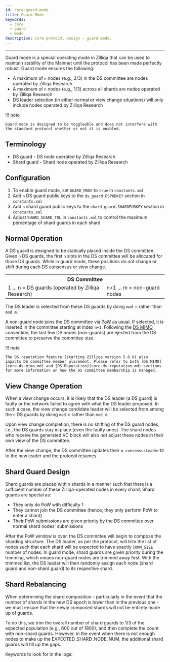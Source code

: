 ```yaml
---
id: core-guard-mode
title: Guard Mode
keywords:
  - core
  - guard
  - mode
description: Core protocol design - guard mode.
---
```


---

Guard mode is a special operating mode in Zilliqa that can be used to maintain stability of the Mainnet until the protocol has been made perfectly robust. Guard mode ensures the following:

- A maximum of `n` nodes (e.g., 2/3) in the DS committee are nodes operated by Zilliqa Research
- A maximum of `n` nodes (e.g., 1/3) across all shards are nodes operated by Zilliqa Research
- DS leader selection (in either normal or view change situations) will only include nodes operated by Zilliqa Research

!!! note

    Guard mode is designed to be toggleable and does not interfere with the standard protocol whether or not it is enabled.

## Terminology

- DS guard - DS node operated by Zilliqa Research
- Shard guard - Shard node operated by Zilliqa Research

## Configuration

1. To enable guard mode, set `GUARD_MODE` to `true` in `constants.xml`
1. Add `n` DS guard public keys to the `ds_guard.DSPUBKEY` section in `constants.xml`
1. Add `n` shard guard public keys to the `shard_guard.SHARDPUBKEY` section in `constants.xml`
1. Adjust `SHARD_GUARD_TOL` in `constants.xml` to control the maximum percentage of shard guards in each shard

## Normal Operation

A DS guard is designed to be statically placed inside the DS committee. Given `n` DS guards, the first `n` slots in the DS committee will be allocated for those DS guards. While in guard mode, these positions do not change or shift during each DS consensus or view change.

<table>
  <tr>
    <th colspan="2">DS Committee</th>
  </tr>
  <tr>
    <td>1 ... n = DS guards (operated by Zilliqa Research)</td>
    <td>n+1 ... m = non-guard nodes</td>
  </tr>
</table>

The DS leader is selected from these DS guards by doing `mod n` rather than `mod m`.

A non-guard node joins the DS committee via [PoW](core-pow.md) as usual. If selected, it is inserted in the committee starting at index `n+1`. Following the [DS MIMO](core-ds-mimo.md) convention, the last few DS nodes (non-guards) are ejected from the DS committee to preserve the committee size.

!!! note

    The DS reputation feature (starting Zilliqa version 5.0.0) also impacts DS committee member placement. Please refer to both [DS MIMO](core-ds-mimo.md) and [DS Reputation](core-ds-reputation.md) sections for more information on how the DS committee membership is managed.

## View Change Operation

When a view change occurs, it is likely that the DS leader (a DS guard) is faulty or the network failed to agree with what the DS leader proposed. In such a case, the view change candidate leader will be selected from among the `n` DS guards by doing `mod n` rather than `mod m`.

Upon view change completion, there is no shifting of the DS guard nodes, i.e., the DS guards stay in place (even the faulty ones). The shard nodes who receive the generated VC block will also not adjust these nodes in their own view of the DS committee.

After the view change, the DS committee updates their `m_consensusLeaderID` to the new leader and the protocol resumes.

## Shard Guard Design

Shard guards are placed within shards in a manner such that there is a sufficient number of these Zilliqa-operated nodes in every shard. Shard guards are special as:

- They only do PoW with difficulty 1
- They cannot join the DS committee (hence, they only perform PoW to enter a shard)
- Their PoW submissions are given priority by the DS committee over normal shard nodes' submissions

After the PoW window is over, the DS committee will begin to compose the sharding structure. The DS leader, as per the protocol, will trim the list of nodes such that each shard will be expected to have exactly `COMM_SIZE` number of nodes. In guard mode, shard guards are given priority during the trimming, which means non-guard nodes are trimmed away first. With the trimmed list, the DS leader will then randomly assign each node (shard guard and non-shard guard) to its respective shard.

## Shard Rebalancing

When determining the shard composition - particularly in the event that the number of shards in the new DS epoch is lower than in the previous one - we must ensure that the newly composed shards will not be entirely made up of guards.

To do this, we trim the overall number of shard guards to 1/3 of the expected population (e.g., 600 out of 1800), and then complete the count with non-shard guards. However, in the event when there is not enough nodes to make up the EXPECTED_SHARD_NODE_NUM, the additional shard guards will fill up the gaps.

Keywords to look for in the logs:
